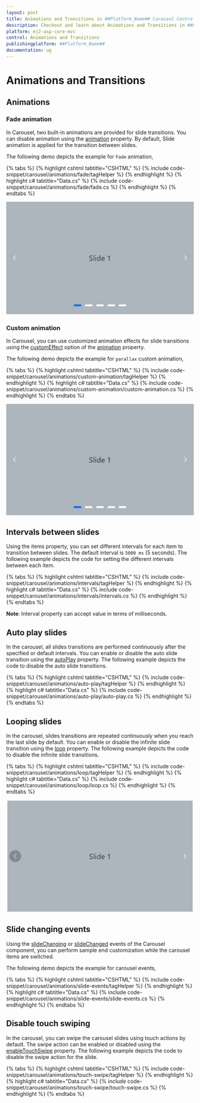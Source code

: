 ```yaml
---
layout: post
title: Animations and Transitions in ##Platform_Name## Carousel Control
description: Checkout and learn about Animations and Transitions in ##Platform_Name## Carousel control of Syncfusion Essential JS 2 and more details.
platform: ej2-asp-core-mvc
control: Animations and Transitions
publishingplatform: ##Platform_Name##
documentation: ug
---
```


# Animations and Transitions

## Animations

### Fade animation

In Carousel, two built-in animations are provided for slide transitions. You can disable animation using the [animation](https://help.syncfusion.com/cr/aspnetcore-js2/Syncfusion.EJ2.Navigations.Carousel.html#Syncfusion_EJ2_Navigations_Carousel_Animation) property. By default, Slide animation is applied for the transition between slides.

The following demo depicts the example for `Fade` animation,

{% tabs %}
{% highlight cshtml tabtitle="CSHTML" %}
{% include code-snippet/carousel/animations/fade/tagHelper %}
{% endhighlight %}
{% highlight c# tabtitle="Data.cs" %}
{% include code-snippet/carousel/animations/fade/fade.cs %}
{% endhighlight %}
{% endtabs %}

![Carousel fade animation](../images/fade_animation.gif)

### Custom animation

In Carousel, you can use customized animation effects for slide transitions using the [customEffect](https://help.syncfusion.com/cr/aspnetcore-js2/Syncfusion.EJ2.Navigations.CarouselAnimationSettings.html#Syncfusion_EJ2_Navigations_CarouselAnimationSettings_CustomEffect) option of the [animation](https://help.syncfusion.com/cr/aspnetcore-js2/Syncfusion.EJ2.Navigations.Carousel.html#Syncfusion_EJ2_Navigations_Carousel_Animation) property.

The following demo depicts the example for `parallax` custom animation,

{% tabs %}
{% highlight cshtml tabtitle="CSHTML" %}
{% include code-snippet/carousel/animations/custom-animation/tagHelper %}
{% endhighlight %}
{% highlight c# tabtitle="Data.cs" %}
{% include code-snippet/carousel/animations/custom-animation/custom-animation.cs %}
{% endhighlight %}
{% endtabs %}

![Carousel custom animation](../images/parallax_animation.gif)

## Intervals between slides

Using the items property, you can set different intervals for each item to transition between slides. The default interval is `5000 ms` (5 seconds). The following example depicts the code for setting the different intervals between each item.

{% tabs %}
{% highlight cshtml tabtitle="CSHTML" %}
{% include code-snippet/carousel/animations/intervals/tagHelper %}
{% endhighlight %}
{% highlight c# tabtitle="Data.cs" %}
{% include code-snippet/carousel/animations/intervals/intervals.cs %}
{% endhighlight %}
{% endtabs %}

**Note**: Interval property can accept value in terms of milliseconds.

## Auto play slides

In the carousel, all slides transitions are performed continuously after the specified or default intervals. You can enable or disable the auto slide transition using the [autoPlay](https://help.syncfusion.com/cr/aspnetcore-js2/Syncfusion.EJ2.Navigations.Carousel.html#Syncfusion_EJ2_Navigations_Carousel_AutoPlay) property. The following example depicts the code to disable the auto slide transitions.

{% tabs %}
{% highlight cshtml tabtitle="CSHTML" %}
{% include code-snippet/carousel/animations/auto-play/tagHelper %}
{% endhighlight %}
{% highlight c# tabtitle="Data.cs" %}
{% include code-snippet/carousel/animations/auto-play/auto-play.cs %}
{% endhighlight %}
{% endtabs %}

## Looping slides

In the carousel, slides transitions are repeated continuously when you reach the last slide by default. You can enable or disable the infinite slide transition using the [loop](https://help.syncfusion.com/cr/aspnetcore-js2/Syncfusion.EJ2.Navigations.Carousel.html#Syncfusion_EJ2_Navigations_Carousel_Loop) property. The following example depicts the code to disable the infinite slide transitions.

{% tabs %}
{% highlight cshtml tabtitle="CSHTML" %}
{% include code-snippet/carousel/animations/loop/tagHelper %}
{% endhighlight %}
{% highlight c# tabtitle="Data.cs" %}
{% include code-snippet/carousel/animations/loop/loop.cs %}
{% endhighlight %}
{% endtabs %}

![Carousel loop slides](../images/looping_slides.png)

## Slide changing events

Using the [slideChanging](https://help.syncfusion.com/cr/aspnetcore-js2/Syncfusion.EJ2.Navigations.Carousel.html#Syncfusion_EJ2_Navigations_Carousel_SlideChanging) or [slideChanged](https://help.syncfusion.com/cr/aspnetcore-js2/Syncfusion.EJ2.Navigations.Carousel.html#Syncfusion_EJ2_Navigations_Carousel_SlideChanged) events of the Carousel component, you can perform sample end customization while the carousel items are switched.

The following demo depicts the example for carousel events,

{% tabs %}
{% highlight cshtml tabtitle="CSHTML" %}
{% include code-snippet/carousel/animations/slide-events/tagHelper %}
{% endhighlight %}
{% highlight c# tabtitle="Data.cs" %}
{% include code-snippet/carousel/animations/slide-events/slide-events.cs %}
{% endhighlight %}
{% endtabs %}

## Disable touch swiping

In the carousel, you can swipe the carousel slides using touch actions by default. The swipe action can be enabled or disabled using the [enableTouchSwipe](https://help.syncfusion.com/cr/aspnetcore-js2/Syncfusion.EJ2.Navigations.Carousel.html#Syncfusion_EJ2_Navigations_Carousel_EnableTouchSwipe) property. The following example depicts the code to disable the swipe action for the slide.

{% tabs %}
{% highlight cshtml tabtitle="CSHTML" %}
{% include code-snippet/carousel/animations/touch-swipe/tagHelper %}
{% endhighlight %}
{% highlight c# tabtitle="Data.cs" %}
{% include code-snippet/carousel/animations/touch-swipe/touch-swipe.cs %}
{% endhighlight %}
{% endtabs %}
